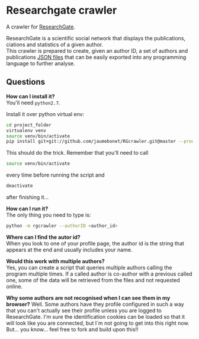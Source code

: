 Researchgate crawler
=========

A crawler for [ResearchGate](http://researchgate.net).

ResearchGate is a scientific social network that displays the publications, ciations
and statistics of a given author.  
This crawler is prepared to create, given an author ID, a set of authors and publications [JSON files](http://www.json.org) that can be easily exported into any programming language to further analyse.  

Questions
---------
**How can I install it?**  
You'll need ``python2.7``.

Install it over python virtual env:
```bash
cd project_folder
virtualenv venv
source venv/bin/activate
pip install git+git://github.com/jaumebonet/RGcrawler.git@master --process-dependency-links --allow-all-external --trusted-host github.com
```
This should do the trick. Remember that you'll need to call
```bash 
source venv/bin/activate
```
every time before running the script and 
```bash
deactivate
```
after finishing it...

**How can I run it?**  
The only thing you need to type is:
```bash
python -m rgcrawler --authorID <author_id>
```

**Where can I find the autor id?**  
When you look to one of your profile page, the author id is the string that
appears at the end and usually includes your name.

**Would this work with multiple authors?**  
Yes, you can create a script that queries multiple authors calling the program multiple times. If a called author is co-author with a previous called one, some of the data will be retrieved from the files and not requested online.

**Why some authors are not recognised when I can see them in my browser?**
Well. Some authors have they profile configured in such a way that you can't actually see their profile unless you are logged to ResearchGate. I'm sure the identification cookies can be loaded so that it will look like you are connected, but I´m not going to get into this right now. But... you know... feel free to fork and build upon this!!

